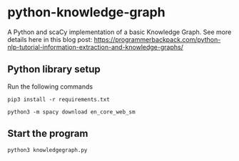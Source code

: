 # python-knowledge-graph
A Python and scaCy implementation of a basic Knowledge Graph.
See more details here in this blog post: https://programmerbackpack.com/python-nlp-tutorial-information-extraction-and-knowledge-graphs/

## Python library setup

Run the following commands

`pip3 install -r requirements.txt`

`python3 -m spacy download en_core_web_sm`

## Start the program
`python3 knowledgegraph.py`